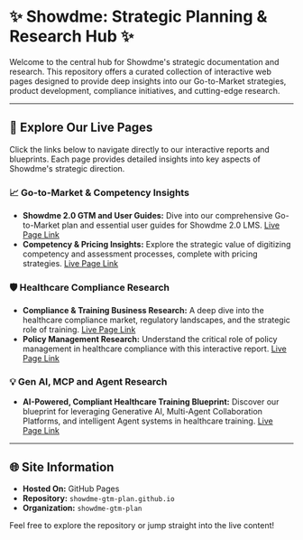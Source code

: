 # ✨ Showdme: Strategic Planning & Research Hub ✨

Welcome to the central hub for Showdme's strategic documentation and research. This repository offers a curated collection of interactive web pages designed to provide deep insights into our Go-to-Market strategies, product development, compliance initiatives, and cutting-edge research.

---

## 🚀 Explore Our Live Pages

Click the links below to navigate directly to our interactive reports and blueprints. Each page provides detailed insights into key aspects of Showdme's strategic direction.

### 📈 Go-to-Market & Competency Insights

* **Showdme 2.0 GTM and User Guides:** Dive into our comprehensive Go-to-Market plan and essential user guides for Showdme 2.0 LMS. [Live Page Link](https://showdme-gtm-plan.github.io/Showdme%20GTM%20Plan%20-%20Main%20Page.html)
* **Competency & Pricing Insights:** Explore the strategic value of digitizing competency and assessment processes, complete with pricing strategies. [Live Page Link](https://showdme-gtm-plan.github.io/Comptency%20and%20Pricing%20Insights.html)

### 🛡️ Healthcare Compliance Research

* **Compliance & Training Business Research:** A deep dive into the healthcare compliance market, regulatory landscapes, and the strategic role of training. [Live Page Link](https://showdme-gtm-plan.github.io/Compliance%20-%20Research%20v2%20-%20Copy.html)
* **Policy Management Research:** Understand the critical role of policy management in healthcare compliance with this interactive report. [Live Page Link](https://showdme-gtm-plan.github.io/Policy%20Management%20Research.html)

### 💡 Gen AI, MCP and Agent Research

* **AI-Powered, Compliant Healthcare Training Blueprint:** Discover our blueprint for leveraging Generative AI, Multi-Agent Collaboration Platforms, and intelligent Agent systems in healthcare training. [Live Page Link](https://showdme-gtm-plan.github.io/AI-Powered,%20Compliant%20Healthcare%20Training%20Blueprint.html)

---

## 🌐 Site Information

* **Hosted On:** GitHub Pages
* **Repository:** `showdme-gtm-plan.github.io`
* **Organization:** `showdme-gtm-plan`

Feel free to explore the repository or jump straight into the live content!
